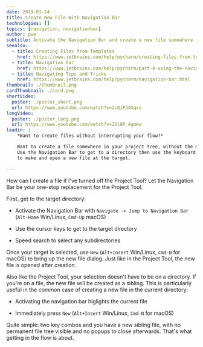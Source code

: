 ```yaml
---
date: 2019-01-24
title: Create New File With Navigation Bar
technologies: []
topics: [navigation, navigationbar]
author: pwe
subtitle: Activate the Navigation Bar and create a new file somewhere in the project tree.
seealso:
  - title: Creating Files from Templates
    href: https://www.jetbrains.com/help/pycharm/creating-files-from-templates.html
  - title: Navigation bar
    href: https://www.jetbrains.com/help/pycharm/part-4-using-the-navigation-bar.html
  - title: Navigating Tips and Tricks
    href: https://www.jetbrains.com/help/pycharm/navigation-bar.html
thumbnail: ./thumbnail.png
cardThumbnail: ./card.png
shortVideo:
  poster: ./poster_short.png
  url: https://www.youtube.com/watch?v=2cQiP34Xqro
longVideo:
  poster: ./poster_long.png
  url: https://www.youtube.com/watch?v=2Sl0P_4qmkw
leadin: |
    *Want to create files without interrupting your flow?*

    Want to create a file somewhere in your project tree, without the mouse? 
    Use the Navigation Bar to get to a directory then use the keyboard 
    to make and open a new file at the target.

---
```


How can I create a file if I've turned off the Project Tool? Let the 
Navigation Bar be your one-stop replacement for the Project Tool.

First, get to the target directory:

- Activate the Navigation Bar with 
`Navigate -> Jump to Navigation Bar` (`Alt-Home` Win/Linux, 
`Cmd-Up` macOS)

- Use the cursor keys to get to the target directory

- Speed search to select any subdirectories

Once your target is selected, use `New` (`Alt+Insert` Win/Linux, 
`Cmd-N` for macOS) to bring up the new file dialog. Just like in 
the Project Tool, the new file is opened after creation.

Also like the Project Tool, your selection doesn't have to be on a 
directory. If you're on a file, the new file will be created as a 
sibling. This is particularly useful in the common case of creating a 
new file in the current directory:

- Activating the navigation bar higlights the current file

- Immediately press `New` (`Alt+Insert` Win/Linux, `Cmd-N` for macOS)

Quite simple: two key combos and you have a new sibling file, with no 
permanent file tree visible and no popups to close afterwards. That's 
what getting in the flow is about.
